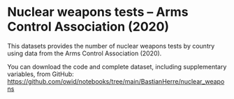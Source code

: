 # Nuclear weapons tests – Arms Control Association (2020)

This datasets provides the number of nuclear weapons tests by country using data from the Arms Control Association (2020).

You can download the code and complete dataset, including supplementary variables, from GitHub: https://github.com/owid/notebooks/tree/main/BastianHerre/nuclear_weapons